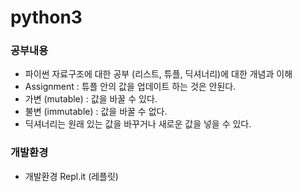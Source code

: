 # python3

### 공부내용
- 파이썬 자료구조에 대한 공부 (리스트, 튜플, 딕셔너리)에 대한 개념과 이해
- Assignment : 튜플 안의 값을 업데이트 하는 것은 안된다.
- 가변 (mutable) : 값을 바꿀 수 있다.
- 불변 (immutable) : 값을 바꿀 수 없다.
- 딕셔너리는 원래 있는 값을 바꾸거나 새로운 값을 넣을 수 있다.

### 개발환경
- 개발환경 Repl.it (레플릿)
